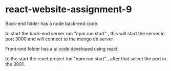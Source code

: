 # react-website-assignment-9

Back-end folder has a node back-end code.

to start the back-end server run "npm run start" , this will start the server in port 3000 and will connect to the mongo db server

Front-end folder has a ui code developed using react.

to the start the react project tun "npm run start" , after that select the port in the 3001.

